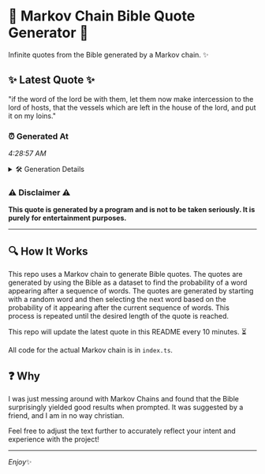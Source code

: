 # 📖 Markov Chain Bible Quote Generator 📖

Infinite quotes from the Bible generated by a Markov chain. ✨

## ✨ Latest Quote ✨
"if the word of the lord be with them, let them now make intercession to the lord of hosts, that the vessels which are left in the house of the lord, and put it on my loins."

### ⏰ Generated At
*4:28:57 AM*

<details>
    <summary>🛠️ Generation Details</summary>
    <p>
        <strong>🌱 Seed:</strong> if<br>
        <strong>🔄 Iterations:</strong> 36<br>
        <strong>📜 Context History:</strong><br>[ if ]: the<br>[ if, the ]: word<br>[ if, the, word ]: of<br>[ if, the, word, of ]: the<br>[ if, the, word, of, the ]: lord<br>[ if, the, word, of, the, lord ]: be<br>[ the, word, of, the, lord, be ]: with<br>[ word, of, the, lord, be, with ]: them,<br>[ of, the, lord, be, with, them, ]: let<br>[ the, lord, be, with, them,, let ]: them<br>[ lord, be, with, them,, let, them ]: now<br>[ be, with, them,, let, them, now ]: make<br>[ with, them,, let, them, now, make ]: intercession<br>[ them,, let, them, now, make, intercession ]: to<br>[ let, them, now, make, intercession, to ]: the<br>[ them, now, make, intercession, to, the ]: lord<br>[ now, make, intercession, to, the, lord ]: of<br>[ make, intercession, to, the, lord, of ]: hosts,<br>[ intercession, to, the, lord, of, hosts, ]: that<br>[ to, the, lord, of, hosts,, that ]: the<br>[ the, lord, of, hosts,, that, the ]: vessels<br>[ lord, of, hosts,, that, the, vessels ]: which<br>[ of, hosts,, that, the, vessels, which ]: are<br>[ hosts,, that, the, vessels, which, are ]: left<br>[ that, the, vessels, which, are, left ]: in<br>[ the, vessels, which, are, left, in ]: the<br>[ vessels, which, are, left, in, the ]: house<br>[ which, are, left, in, the, house ]: of<br>[ are, left, in, the, house, of ]: the<br>[ left, in, the, house, of, the ]: lord,<br>[ in, the, house, of, the, lord, ]: and<br>[ the, house, of, the, lord,, and ]: put<br>[ house, of, the, lord,, and, put ]: it<br>[ of, the, lord,, and, put, it ]: on<br>[ the, lord,, and, put, it, on ]: my<br>[ lord,, and, put, it, on, my ]: loins.<br>
    </p>
</details>

### ⚠️ Disclaimer ⚠️
**This quote is generated by a program and is not to be taken seriously. It is purely for entertainment purposes.**

---

## 🔍 How It Works

This repo uses a Markov chain to generate Bible quotes. The quotes are generated by using the Bible as a dataset to find the probability of a word appearing after a sequence of words. The quotes are generated by starting with a random word and then selecting the next word based on the probability of it appearing after the current sequence of words. This process is repeated until the desired length of the quote is reached.

This repo will update the latest quote in this README every 10 minutes. ⏳

All code for the actual Markov chain is in `index.ts`.

## ❓ Why

I was just messing around with Markov Chains and found that the Bible surprisingly yielded good results when prompted. 
It was suggested by a friend, and I am in no way christian.

Feel free to adjust the text further to accurately reflect your intent and experience with the project!

---

*Enjoy*✨

